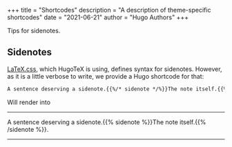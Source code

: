 +++
title = "Shortcodes"
description = "A description of theme-specific shortcodes"
date = "2021-06-21"
author = "Hugo Authors"
+++

Tips for sidenotes.

<!--more-->

## Sidenotes

[LaTeX.css](https://latex.vercel.app/), which HugoTeX is using, defines syntax for sidenotes. However, as it is a little verbose to write, we provide a Hugo shortcode for that:

```md
A sentence deserving a sidenote.{{%/* sidenote */%}}The note itself.{{%/* /sidenote */%}}.
```

Will render into

---
A sentence deserving a sidenote.{{% sidenote %}}The note itself.{{% /sidenote %}}.

---